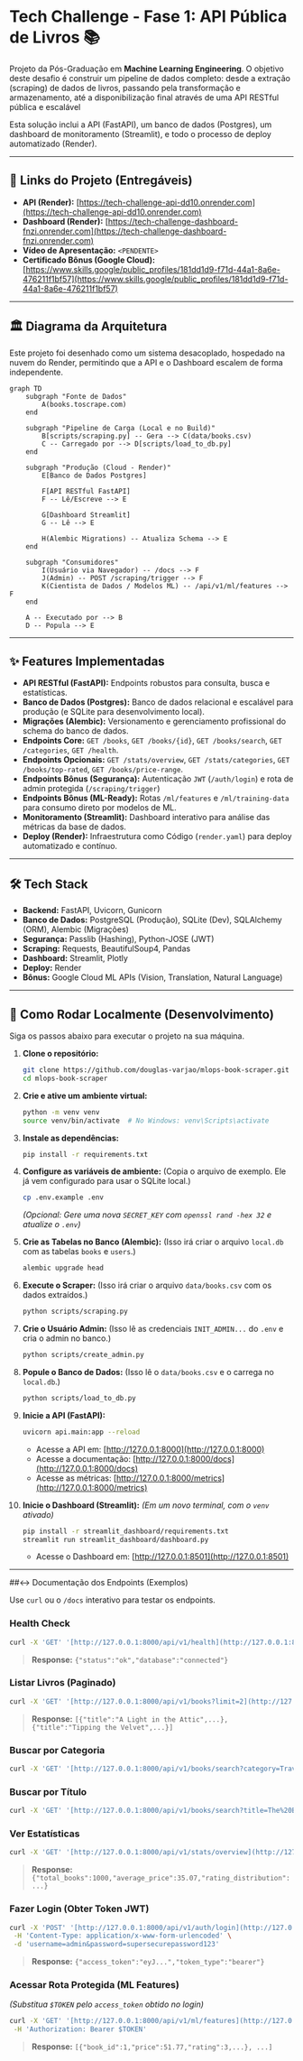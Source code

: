 # Tech Challenge - Fase 1: API Pública de Livros 📚

Projeto da Pós-Graduação em **Machine Learning Engineering**. O objetivo deste desafio é construir um pipeline de dados completo: desde a extração (scraping) de dados de livros, passando pela transformação e armazenamento, até a disponibilização final através de uma API RESTful pública e escalável

Esta solução inclui a API (FastAPI), um banco de dados (Postgres), um dashboard de monitoramento (Streamlit), e todo o processo de deploy automatizado (Render).

---

## 🚀 Links do Projeto (Entregáveis)

* **API (Render):** [https://tech-challenge-api-dd10.onrender.com](https://tech-challenge-api-dd10.onrender.com)
* **Dashboard (Render):** [https://tech-challenge-dashboard-fnzi.onrender.com](https://tech-challenge-dashboard-fnzi.onrender.com)
* **Vídeo de Apresentação:** `<PENDENTE>` 
* **Certificado Bônus (Google Cloud):** [https://www.skills.google/public_profiles/181dd1d9-f71d-44a1-8a6e-476211f1bf57](https://www.skills.google/public_profiles/181dd1d9-f71d-44a1-8a6e-476211f1bf57)
---

## 🏛️ Diagrama da Arquitetura

Este projeto foi desenhado como um sistema desacoplado, hospedado na nuvem do Render, permitindo que a API e o Dashboard escalem de forma independente.

```mermaid
graph TD
    subgraph "Fonte de Dados"
        A(books.toscrape.com)
    end

    subgraph "Pipeline de Carga (Local e no Build)"
        B[scripts/scraping.py] -- Gera --> C(data/books.csv)
        C -- Carregado por --> D[scripts/load_to_db.py]
    end

    subgraph "Produção (Cloud - Render)"
        E[Banco de Dados Postgres]

        F[API RESTful FastAPI]
        F -- Lê/Escreve --> E
        
        G[Dashboard Streamlit]
        G -- Lê --> E

        H(Alembic Migrations) -- Atualiza Schema --> E
    end

    subgraph "Consumidores"
        I(Usuário via Navegador) -- /docs --> F
        J(Admin) -- POST /scraping/trigger --> F
        K(Cientista de Dados / Modelos ML) -- /api/v1/ml/features --> F
    end

    A -- Executado por --> B
    D -- Popula --> E
```

---

## ✨ Features Implementadas

* **API RESTful (FastAPI):** Endpoints robustos para consulta, busca e estatísticas.
* **Banco de Dados (Postgres):** Banco de dados relacional e escalável para produção (e SQLite para desenvolvimento local).
* **Migrações (Alembic):** Versionamento e gerenciamento profissional do schema do banco de dados.
* **Endpoints Core:** `GET /books`, `GET /books/{id}`, `GET /books/search`, `GET /categories`, `GET /health`.
* **Endpoints Opcionais:** `GET /stats/overview`, `GET /stats/categories`, `GET /books/top-rated`, `GET /books/price-range`.
* **Endpoints Bônus (Segurança):** Autenticação `JWT` (`/auth/login`) e rota de admin protegida (`/scraping/trigger`)
* **Endpoints Bônus (ML-Ready):** Rotas `/ml/features` e `/ml/training-data` para consumo direto por modelos de ML.
* **Monitoramento (Streamlit):** Dashboard interativo para análise das métricas da base de dados.
* **Deploy (Render):** Infraestrutura como Código (`render.yaml`) para deploy automatizado e contínuo.

---

## 🛠️ Tech Stack

* **Backend:** FastAPI, Uvicorn, Gunicorn
* **Banco de Dados:** PostgreSQL (Produção), SQLite (Dev), SQLAlchemy (ORM), Alembic (Migrações)
* **Segurança:** Passlib (Hashing), Python-JOSE (JWT)
* **Scraping:** Requests, BeautifulSoup4, Pandas
* **Dashboard:** Streamlit, Plotly
* **Deploy:** Render
* **Bônus:** Google Cloud ML APIs (Vision, Translation, Natural Language)

---

## 🚀 Como Rodar Localmente (Desenvolvimento)

Siga os passos abaixo para executar o projeto na sua máquina.

1.  **Clone o repositório:**
    ```bash
    git clone https://github.com/douglas-varjao/mlops-book-scraper.git
    cd mlops-book-scraper
    ```

2.  **Crie e ative um ambiente virtual:**
    ```bash
    python -m venv venv
    source venv/bin/activate  # No Windows: venv\Scripts\activate
    ```

3.  **Instale as dependências:**
    ```bash
    pip install -r requirements.txt
    ```

4.  **Configure as variáveis de ambiente:**
    (Copia o arquivo de exemplo. Ele já vem configurado para usar o SQLite local.)
    ```bash
    cp .env.example .env
    ```
    *(Opcional: Gere uma nova `SECRET_KEY` com `openssl rand -hex 32` e atualize o `.env`)*

5.  **Crie as Tabelas no Banco (Alembic):**
    (Isso irá criar o arquivo `local.db` com as tabelas `books` e `users`.)
    ```bash
    alembic upgrade head
    ```

6.  **Execute o Scraper:**
    (Isso irá criar o arquivo `data/books.csv` com os dados extraídos.)
    ```bash
    python scripts/scraping.py
    ```

7.  **Crie o Usuário Admin:**
    (Isso lê as credenciais `INIT_ADMIN...` do `.env` e cria o admin no banco.)
    ```bash
    python scripts/create_admin.py
    ```

8.  **Popule o Banco de Dados:**
    (Isso lê o `data/books.csv` e o carrega no `local.db`.)
    ```bash
    python scripts/load_to_db.py
    ```

9.  **Inicie a API (FastAPI):**
    ```bash
    uvicorn api.main:app --reload
    ```
    * Acesse a API em: [http://127.0.0.1:8000](http://127.0.0.1:8000)
    * Acesse a documentação: [http://127.0.0.1:8000/docs](http://127.0.0.1:8000/docs)
    * Acesse as métricas: [http://127.0.0.1:8000/metrics](http://127.0.0.1:8000/metrics)

10. **Inicie o Dashboard (Streamlit):**
    *(Em um novo terminal, com o `venv` ativado)*
    ```bash
    pip install -r streamlit_dashboard/requirements.txt
    streamlit run streamlit_dashboard/dashboard.py
    ```
    * Acesse o Dashboard em: [http://127.0.0.1:8501](http://127.0.0.1:8501)

---

##↔️ Documentação dos Endpoints (Exemplos)

Use `curl` ou o `/docs` interativo para testar os endpoints.

### Health Check
```bash
curl -X 'GET' '[http://127.0.0.1:8000/api/v1/health](http://127.0.0.1:8000/api/v1/health)'
```
> **Response:** `{"status":"ok","database":"connected"}`

### Listar Livros (Paginado)
```bash
curl -X 'GET' '[http://127.0.0.1:8000/api/v1/books?limit=2](http://127.0.0.1:8000/api/v1/books?limit=2)'
```
> **Response:** `[{"title":"A Light in the Attic",...}, {"title":"Tipping the Velvet",...}]`

### Buscar por Categoria
```bash
curl -X 'GET' '[http://127.0.0.1:8000/api/v1/books/search?category=Travel](http://127.0.0.1:8000/api/v1/books/search?category=Travel)'
```

### Buscar por Título
```bash
curl -X 'GET' '[http://127.0.0.1:8000/api/v1/books/search?title=The%20Black%20Maria](http://127.0.0.1:8000/api/v1/books/search?title=The%20Black%20Maria)'
```

### Ver Estatísticas
```bash
curl -X 'GET' '[http://127.0.0.1:8000/api/v1/stats/overview](http://127.0.0.1:8000/api/v1/stats/overview)'
```
> **Response:** `{"total_books":1000,"average_price":35.07,"rating_distribution":...}`

### Fazer Login (Obter Token JWT)
```bash
curl -X 'POST' '[http://127.0.0.1:8000/api/v1/auth/login](http://127.0.0.1:8000/api/v1/auth/login)' \
 -H 'Content-Type: application/x-www-form-urlencoded' \
 -d 'username=admin&password=supersecurepassword123'
```
> **Response:** `{"access_token":"eyJ...","token_type":"bearer"}`

### Acessar Rota Protegida (ML Features)
*(Substitua `$TOKEN` pelo `access_token` obtido no login)*
```bash
curl -X 'GET' '[http://127.0.0.1:8000/api/v1/ml/features](http://127.0.0.1:8000/api/v1/ml/features)' \
 -H 'Authorization: Bearer $TOKEN'
```
> **Response:** `[{"book_id":1,"price":51.77,"rating":3,...}, ...]`